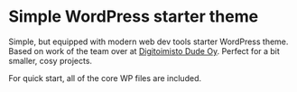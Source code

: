 # Simple WordPress starter theme

Simple, but equipped with modern web dev tools starter WordPress theme. Based on work of the team over at [Digitoimisto Dude Oy](https://github.com/digitoimistodude). Perfect for a bit smaller, cosy projects. 

For quick start, all of the core WP files are included.

